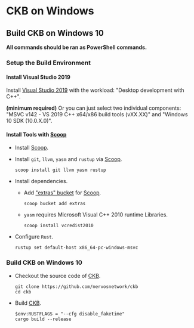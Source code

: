 # CKB on Windows

## Build CKB on Windows 10

**All commands should be ran as PowerShell commands.**

### Setup the Build Environment

#### Install Visual Studio 2019

Install [Visual Studio 2019](https://visualstudio.microsoft.com/downloads/)
with the workload: "Desktop development with C++".

**(minimum required)** Or you can just select two individual components:
"MSVC v142 - VS 2019 C++ x64/x86 build tools (vXX.XX)" and "Windows 10 SDK (10.0.X.0)".

#### Install Tools with [Scoop]

- Install [Scoop].

- Install `git`, `llvm`, `yasm` and `rustup` via [Scoop].

  ```posh
  scoop install git llvm yasm rustup
  ```

- Install dependencies.

  - Add ["extras" bucket](https://github.com/lukesampson/scoop-extras) for [Scoop].

    ```posh
    scoop bucket add extras
    ```

  - `yasm` requires Microsoft Visual C++ 2010 runtime Libraries.

    ```posh
    scoop install vcredist2010
    ```

- Configure `Rust`.

  ```posh
  rustup set default-host x86_64-pc-windows-msvc
  ```

### Build CKB on Windows 10

- Checkout the source code of [CKB].

  ```posh
  git clone https://github.com/nervosnetwork/ckb
  cd ckb
  ```

- Build [CKB].

  ```posh
  $env:RUSTFLAGS = "--cfg disable_faketime"
  cargo build --release
  ```

[CKB]: https://github.com/nervosnetwork/ckb
[Scoop]: https://scoop.sh/
